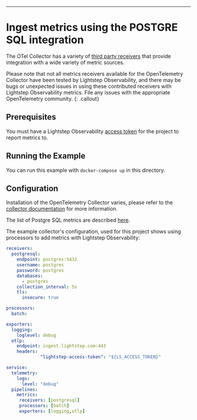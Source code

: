---
# Ingest metrics using the POSTGRE SQL integration

The OTel Collector has a variety of [third party receivers](https://github.com/open-telemetry/opentelemetry-collector-contrib/tree/master/receiver) that provide integration with a wide variety of metric sources.

Please note that not all metrics receivers available for the OpenTelemetry Collector have been tested by Lightstep Observability, and there may be bugs or unexpected issues in using these contributed receivers with Lightstep Observability metrics. File any issues with the appropriate OpenTelemetry community.
{: .callout}

## Prerequisites

You must have a Lightstep Observability [access token](/docs/create-and-manage-access-tokens) for the project to report metrics to.

## Running the Example

You can run this example with `docker-compose up` in this directory.

## Configuration

Installation of the OpenTelemetry Collector varies, please refer to the [collector documentation](https://opentelemetry.io/docs/collector/) for more information.

The list of Postgre SQL metrics are described [here](https://github.com/open-telemetry/opentelemetry-collector-contrib/blob/main/receiver/postgresqlreceiver/metadata.yaml#L76).

The example collector's configuration, used for this project shows using processors to add metrics with Lightstep Observability:

``` yaml
receivers:
  postgresql:
    endpoint: postgres:5432
    username: postgres
    password: postgres
    databases:
      - postgres
    collection_interval: 5s
    tls:
      insecure: true

processors:
  batch:

exporters:
  logging:
    loglevel: debug
  otlp:
    endpoint: ingest.lightstep.com:443
    headers:
             "lightstep-access-token": "${LS_ACCESS_TOKEN}"

service:
  telemetry:
    logs:
      level: "debug"
  pipelines:
    metrics:
     receivers: [postgresql]
     processors: [batch]
     exporters: [logging,otlp]
```
